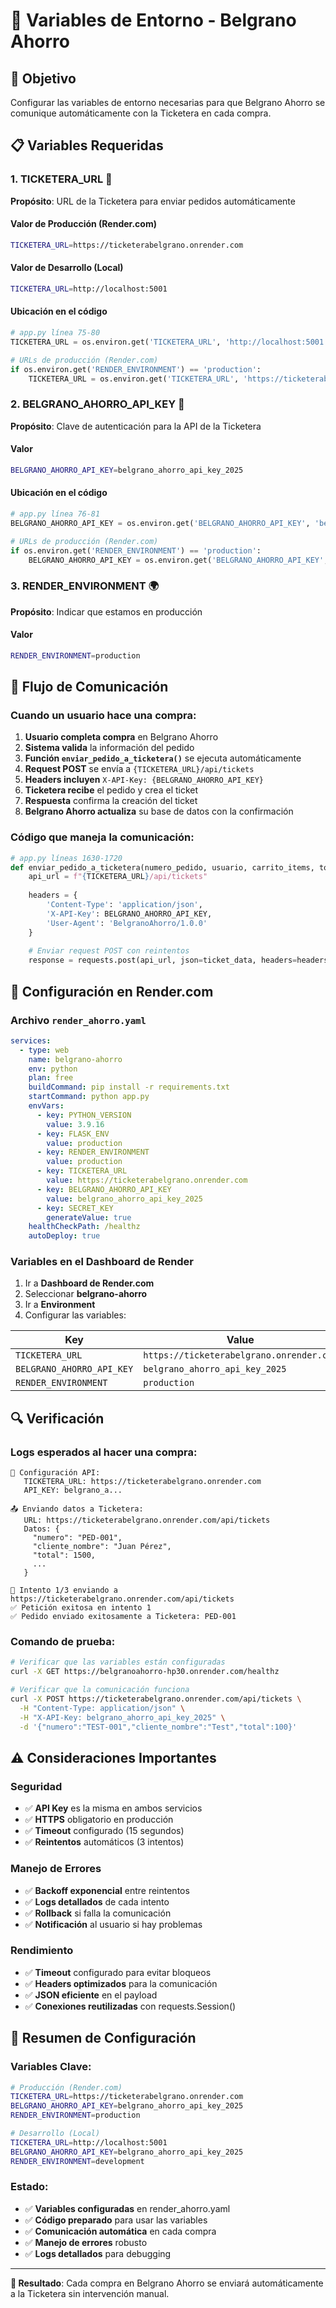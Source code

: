 # 🔧 Variables de Entorno - Belgrano Ahorro

## 🎯 Objetivo
Configurar las variables de entorno necesarias para que Belgrano Ahorro se comunique automáticamente con la Ticketera en cada compra.

## 📋 Variables Requeridas

### **1. TICKETERA_URL** 🔗
**Propósito**: URL de la Ticketera para enviar pedidos automáticamente

#### **Valor de Producción (Render.com)**
```bash
TICKETERA_URL=https://ticketerabelgrano.onrender.com
```

#### **Valor de Desarrollo (Local)**
```bash
TICKETERA_URL=http://localhost:5001
```

#### **Ubicación en el código**
```python
# app.py línea 75-80
TICKETERA_URL = os.environ.get('TICKETERA_URL', 'http://localhost:5001')

# URLs de producción (Render.com)
if os.environ.get('RENDER_ENVIRONMENT') == 'production':
    TICKETERA_URL = os.environ.get('TICKETERA_URL', 'https://ticketerabelgrano.onrender.com')
```

### **2. BELGRANO_AHORRO_API_KEY** 🔑
**Propósito**: Clave de autenticación para la API de la Ticketera

#### **Valor**
```bash
BELGRANO_AHORRO_API_KEY=belgrano_ahorro_api_key_2025
```

#### **Ubicación en el código**
```python
# app.py línea 76-81
BELGRANO_AHORRO_API_KEY = os.environ.get('BELGRANO_AHORRO_API_KEY', 'belgrano_ahorro_api_key_2025')

# URLs de producción (Render.com)
if os.environ.get('RENDER_ENVIRONMENT') == 'production':
    BELGRANO_AHORRO_API_KEY = os.environ.get('BELGRANO_AHORRO_API_KEY', 'belgrano_ahorro_api_key_2025')
```

### **3. RENDER_ENVIRONMENT** 🌍
**Propósito**: Indicar que estamos en producción

#### **Valor**
```bash
RENDER_ENVIRONMENT=production
```

## 🔄 Flujo de Comunicación

### **Cuando un usuario hace una compra:**

1. **Usuario completa compra** en Belgrano Ahorro
2. **Sistema valida** la información del pedido
3. **Función `enviar_pedido_a_ticketera()`** se ejecuta automáticamente
4. **Request POST** se envía a `{TICKETERA_URL}/api/tickets`
5. **Headers incluyen** `X-API-Key: {BELGRANO_AHORRO_API_KEY}`
6. **Ticketera recibe** el pedido y crea el ticket
7. **Respuesta** confirma la creación del ticket
8. **Belgrano Ahorro actualiza** su base de datos con la confirmación

### **Código que maneja la comunicación:**
```python
# app.py líneas 1630-1720
def enviar_pedido_a_ticketera(numero_pedido, usuario, carrito_items, total, metodo_pago, direccion, notas):
    api_url = f"{TICKETERA_URL}/api/tickets"
    
    headers = {
        'Content-Type': 'application/json',
        'X-API-Key': BELGRANO_AHORRO_API_KEY,
        'User-Agent': 'BelgranoAhorro/1.0.0'
    }
    
    # Enviar request POST con reintentos
    response = requests.post(api_url, json=ticket_data, headers=headers, timeout=15)
```

## 🚀 Configuración en Render.com

### **Archivo `render_ahorro.yaml`**
```yaml
services:
  - type: web
    name: belgrano-ahorro
    env: python
    plan: free
    buildCommand: pip install -r requirements.txt
    startCommand: python app.py
    envVars:
      - key: PYTHON_VERSION
        value: 3.9.16
      - key: FLASK_ENV
        value: production
      - key: RENDER_ENVIRONMENT
        value: production
      - key: TICKETERA_URL
        value: https://ticketerabelgrano.onrender.com
      - key: BELGRANO_AHORRO_API_KEY
        value: belgrano_ahorro_api_key_2025
      - key: SECRET_KEY
        generateValue: true
    healthCheckPath: /healthz
    autoDeploy: true
```

### **Variables en el Dashboard de Render**
1. Ir a **Dashboard de Render.com**
2. Seleccionar **belgrano-ahorro**
3. Ir a **Environment**
4. Configurar las variables:

| Key | Value |
|-----|-------|
| `TICKETERA_URL` | `https://ticketerabelgrano.onrender.com` |
| `BELGRANO_AHORRO_API_KEY` | `belgrano_ahorro_api_key_2025` |
| `RENDER_ENVIRONMENT` | `production` |

## 🔍 Verificación

### **Logs esperados al hacer una compra:**
```
🔗 Configuración API:
   TICKETERA_URL: https://ticketerabelgrano.onrender.com
   API_KEY: belgrano_a...

📤 Enviando datos a Ticketera:
   URL: https://ticketerabelgrano.onrender.com/api/tickets
   Datos: {
     "numero": "PED-001",
     "cliente_nombre": "Juan Pérez",
     "total": 1500,
     ...
   }

🔄 Intento 1/3 enviando a https://ticketerabelgrano.onrender.com/api/tickets
✅ Petición exitosa en intento 1
✅ Pedido enviado exitosamente a Ticketera: PED-001
```

### **Comando de prueba:**
```bash
# Verificar que las variables están configuradas
curl -X GET https://belgranoahorro-hp30.onrender.com/healthz

# Verificar que la comunicación funciona
curl -X POST https://ticketerabelgrano.onrender.com/api/tickets \
  -H "Content-Type: application/json" \
  -H "X-API-Key: belgrano_ahorro_api_key_2025" \
  -d '{"numero":"TEST-001","cliente_nombre":"Test","total":100}'
```

## ⚠️ Consideraciones Importantes

### **Seguridad**
- ✅ **API Key** es la misma en ambos servicios
- ✅ **HTTPS** obligatorio en producción
- ✅ **Timeout** configurado (15 segundos)
- ✅ **Reintentos** automáticos (3 intentos)

### **Manejo de Errores**
- ✅ **Backoff exponencial** entre reintentos
- ✅ **Logs detallados** de cada intento
- ✅ **Rollback** si falla la comunicación
- ✅ **Notificación** al usuario si hay problemas

### **Rendimiento**
- ✅ **Timeout** configurado para evitar bloqueos
- ✅ **Headers optimizados** para la comunicación
- ✅ **JSON eficiente** en el payload
- ✅ **Conexiones reutilizadas** con requests.Session()

## 📝 Resumen de Configuración

### **Variables Clave:**
```bash
# Producción (Render.com)
TICKETERA_URL=https://ticketerabelgrano.onrender.com
BELGRANO_AHORRO_API_KEY=belgrano_ahorro_api_key_2025
RENDER_ENVIRONMENT=production

# Desarrollo (Local)
TICKETERA_URL=http://localhost:5001
BELGRANO_AHORRO_API_KEY=belgrano_ahorro_api_key_2025
RENDER_ENVIRONMENT=development
```

### **Estado:**
- ✅ **Variables configuradas** en render_ahorro.yaml
- ✅ **Código preparado** para usar las variables
- ✅ **Comunicación automática** en cada compra
- ✅ **Manejo de errores** robusto
- ✅ **Logs detallados** para debugging

---

**🎯 Resultado**: Cada compra en Belgrano Ahorro se enviará automáticamente a la Ticketera sin intervención manual.
